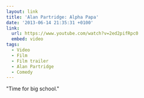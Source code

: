 ```yaml
---
layout: link
title: 'Alan Partridge: Alpha Papa'
date: '2013-06-14 21:35:31 +0100'
link:
  url: https://www.youtube.com/watch?v=2ed2pifRpc0
  embed: video
tags:
  - Video
  - Film
  - Film trailer
  - Alan Partridge
  - Comedy
---
```

"Time for big school."
